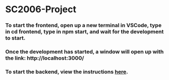 # SC2006-Project

### To start the frontend, open up a new terminal in VSCode, type in cd frontend, type in npm start, and wait for the development to start.
### Once the development has started, a window will open up with the link: http://localhost:3000/
### To start the backend, view the instructions [here](https://github.com/Realker/SC2006-Project/blob/main/Server/README.md).
